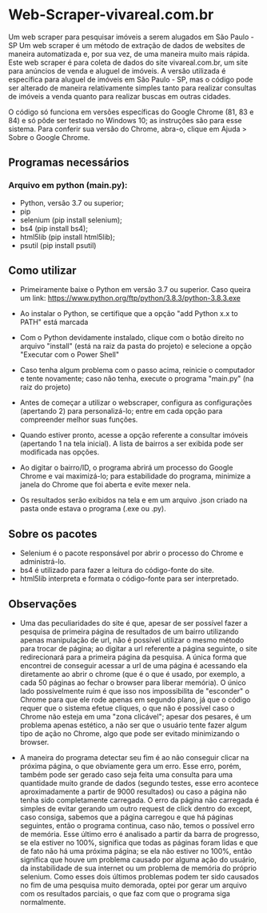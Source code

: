 # Web-Scraper-vivareal.com.br
Um web scraper para pesquisar imóveis a serem alugados em São Paulo - SP
Um web scraper é um método de extração de dados de websites de maneira automatizada e, por sua vez, de uma maneira muito mais rápida.
Este web scraper é para coleta de dados do site vivareal.com.br, um site para anúncios de venda e aluguel de imóveis. A versão utilizada é específica para aluguel de imóveis em São Paulo - SP, mas o código pode ser alterado de maneira relativamente simples tanto para realizar consultas de imóveis a venda quanto para realizar buscas em outras cidades.

O código só funciona em versões específicas do Google Chrome (81, 83 e 84) e só pôde ser testado no Windows 10; as instruções são para esse sistema. Para conferir sua versão do Chrome, abra-o, clique em Ajuda > Sobre o Google Chrome.


## Programas necessários
### Arquivo em python (main.py):
- Python, versão 3.7 ou superior;
- pip
- selenium (pip install selenium);
- bs4 (pip install bs4);
- html5lib (pip install html5lib);
- psutil (pip install psutil)


## Como utilizar
- Primeiramente baixe o Python em versão 3.7 ou superior. Caso queira um link: https://www.python.org/ftp/python/3.8.3/python-3.8.3.exe
- Ao instalar o Python, se certifique que a opção "add Python x.x to PATH" está marcada
- Com o Python devidamente instalado, clique com o botão direito no arquivo "install" (está na raiz da pasta do projeto) e selecione a opção "Executar com o Power Shell"
- Caso tenha algum problema com o passo acima, reinicie o computador e tente novamente; caso não tenha, execute o programa "main.py" (na raiz do projeto)

- Antes de começar a utilizar o webscraper, configura as configurações (apertando 2) para personalizá-lo; entre em cada opção para compreender melhor suas funções.
- Quando estiver pronto, acesse a opção referente a consultar imóveis (apertando 1 na tela inicial). A lista de bairros a ser exibida pode ser modificada nas opções.
- Ao digitar o bairro/ID, o programa abrirá um processo do Google Chrome e vai maximizá-lo; para estabilidade do programa, minimize a janela do Chrome que foi aberta e evite mexer nela.
- Os resultados serão exibidos na tela e em um arquivo .json criado na pasta onde estava o programa (.exe ou .py).


## Sobre os pacotes
- Selenium é o pacote responsável por abrir o processo do Chrome e administrá-lo.
- bs4 é utilizado para fazer a leitura do código-fonte do site.
- html5lib interpreta e formata o código-fonte para ser interpretado.

## Observações
- Uma das peculiaridades do site é que, apesar de ser possível fazer a pesquisa de primeira página de resultados de um bairro utilizando apenas manipulação de url, não é possível utilizar o mesmo método para trocar de página; ao digitar a url referente a página seguinte, o site redirecionará para a primeira página da pesquisa. A única forma que encontrei de conseguir acessar a url de uma página é acessando ela diretamente ao abrir o chrome (que é o que é usado, por exemplo, a cada 50 páginas ao fechar o browser para liberar memória). O único lado possivelmente ruim é que isso nos impossibilita de "esconder" o Chrome para que ele rode apenas em segundo plano, já que o código requer que o sistema efetue cliques, o que não é possível caso o Chrome não esteja em uma "zona clicável"; apesar dos pesares, é um problema apenas estético, a não ser que o usuário tente fazer algum tipo de ação no Chrome, algo que pode ser evitado minimizando o browser.
  
- A maneira do programa detectar seu fim é ao não conseguir clicar na próxima página, o que obviamente gera um erro. Esse erro, porém, também pode ser gerado caso seja feita uma consulta para uma quantidade muito grande de dados (segundo testes, esse erro acontece aproximadamente a partir de 9000 resultados) ou caso a página não tenha sido completamente carregada. O erro da página não carregada é simples de evitar gerando um outro request de click dentro do except, caso consiga, sabemos que a página carregou e que há páginas seguintes, então o programa continua, caso não, temos o possível erro de memória. Esse último erro é analisado a partir da barra de progresso, se ela estiver no 100%, significa que todas as páginas foram lidas e que de fato não há uma próxima página; se ela não estiver no 100%, então significa que houve um problema causado por alguma ação do usuário, da instabilidade de sua internet ou um problema de memória do próprio selenium. Como esses dois últimos problemas podem ter sido causados no fim de uma pesquisa muito demorada, optei por gerar um arquivo com os resultados parciais, o que faz com que o programa siga normalmente.

